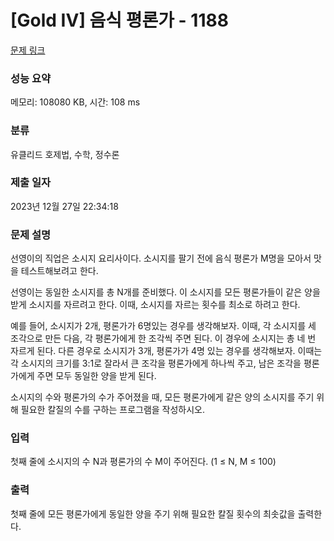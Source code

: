 # [Gold IV] 음식 평론가 - 1188 

[문제 링크](https://www.acmicpc.net/problem/1188) 

### 성능 요약

메모리: 108080 KB, 시간: 108 ms

### 분류

유클리드 호제법, 수학, 정수론

### 제출 일자

2023년 12월 27일 22:34:18

### 문제 설명

<p>선영이의 직업은 소시지 요리사이다. 소시지를 팔기 전에 음식 평론가 M명을 모아서 맛을 테스트해보려고 한다.</p>

<p>선영이는 동일한 소시지를 총 N개를 준비했다. 이 소시지를 모든 평론가들이 같은 양을 받게 소시지를 자르려고 한다. 이때, 소시지를 자르는 횟수를 최소로 하려고 한다.</p>

<p>예를 들어, 소시지가 2개, 평론가가 6명있는 경우를 생각해보자. 이때, 각 소시지를 세 조각으로 만든 다음, 각 평론가에게 한 조각씩 주면 된다. 이 경우에 소시지는 총 네 번 자르게 된다. 다른 경우로 소시지가 3개, 평론가가 4명 있는 경우를 생각해보자. 이때는 각 소시지의 크기를 3:1로 잘라서 큰 조각을 평론가에게 하나씩 주고, 남은 조각을 평론가에게 주면 모두 동일한 양을 받게 된다.</p>

<p>소시지의 수와 평론가의 수가 주어졌을 때, 모든 평론가에게 같은 양의 소시지를 주기 위해 필요한 칼질의 수를 구하는 프로그램을 작성하시오. </p>

### 입력 

 <p>첫째 줄에 소시지의 수 N과 평론가의 수 M이 주어진다. (1 ≤ N, M ≤ 100)</p>

### 출력 

 <p>첫째 줄에 모든 평론가에게 동일한 양을 주기 위해 필요한 칼질 횟수의 최솟값을 출력한다. </p>

